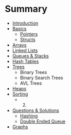 # Summary

* [Introduction](README.md)
* [Basics](Basics/README.md)
   * [Pointers](Basics/pointers.md)
   * [Structs](Basics/structs.md)
* [Arrays](Arrays/README.md)
* [Linked Lists](Linked_Lists/README.md)
* [Queues & Stacks](Queues_&_Stacks/README.md)
* [Hash Tables](Hash_Tables/README.md)
* [Trees](Trees/README.md)
   * Binary Trees
   * Binary Search Trees
   * AVL Trees
* [Heaps](Heaps/README.md)
* [Sorting](Sorting/README.md)
   * 2.
* [Questions & Solutions](Questions_&_Solutions/README.md)
   * [Hashing](Questions_&_Solutions/Hashing.md)
   * [Double Ended Queue](Questions_&_Solutions/Double_Ended_Queue.md)
* [Graphs](Graphs/index.md)

